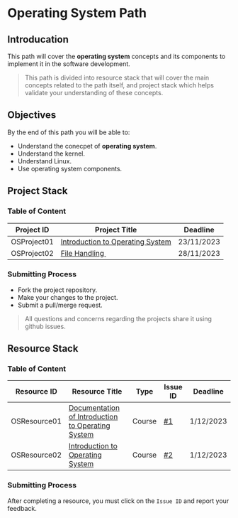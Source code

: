 # Operating System Path

## Introducation

This path will cover the **operating system** concepts and its components to implement it in the software development.

> This path is divided into resource stack that will cover the main concepts related to the path itself,
> and project stack which helps validate your understanding of these concepts.

## Objectives

By the end of this path you will be able to:

* Understand the conecpet of **operating system**.
* Understand the kernel.
* Understand Linux.
* Use operating system components.

## Project Stack

### Table of Content


| Project ID  | Project Title                                                                         | Deadline   |
| ----------- | ------------------------------------------------------------------------------------- | ---------- |
| OSProject01 | [Introduction to Operating System](https://github.com/malekcoders/Introduction-to-OS) | 23/11/2023 |
| OSProject02 | [File Handling ](https://github.com/malekcoders/File-Handling/tree/main)             | 28/11/2023 |

### Submitting Process

* Fork the project repository.
* Make your changes to the project.
* Submit a pull/merge request.

> All questions and concerns regarding the projects share it using github issues.

## Resource Stack

### Table of Content


| Resource ID  | Resource Title                                                                                                                                                                                                                                                                                                                     | Type   | Issue ID                                                       | Deadline  |
| ------------ | ---------------------------------------------------------------------------------------------------------------------------------------------------------------------------------------------------------------------------------------------------------------------------------------------------------------------------------- | ------ | -------------------------------------------------------------- | --------- |
| OSResource01 | [Documentation of Introduction to Operating System](https://eng.libretexts.org/Courses/Delta_College/Introduction_to_Operating_Systems/02%3A_The_Basics_-_An_Overview/2.01%3A_Introduction_to_Operating_Systems#:~:text=of%20Operating%20system-,Introduction%20to%20Operating%20System,a%20convenient%20and%20efficient%20manner) | Course | [#1](https://github.com/malekcoders/operating-system/issues/1) | 1/12/2023 |
| OSResource02 | [Introduction to Operating System](https://github.com/malekcoders/operating-system/issues/2)                                                                                                                                                                                                                                       | Course | [#2](https://github.com/malekcoders/operating-system/issues/2) | 1/12/2023 |

### Submitting Process

After completing a resource, you must click on the `Issue ID` and report your feedback.
